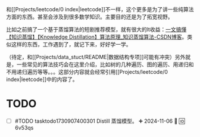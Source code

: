 和[[Projects/leetcode/0 index|leetcode]]不一样，这个更多是为了讲一些纯算法方面的东西。甚至会涉及到很多数学知识。主要目的还是为了拓宽视野。

比如之前搞了一个基于蒸馏算法的短剧推荐模型，就有很大的lt收益：[一文搞懂【知识蒸馏】【Knowledge Distillation】算法原理_知识蒸馏算法-CSDN博客](https://blog.csdn.net/weixin_43694096/article/details/127505946)。类似这样的东西，工作遇到了，就记下来，好好学一学。

（待定，和[[Projects/data_stuct/README|数据结构专项]]可能有冲突）另外就是，一些常见的算法技巧会在这里介绍，比如树的几种遍历、图的遍历、用递归和不用递归遍历等等。。。这部分内容就会经常引用[[Projects/leetcode/0 index|leetcode]]中的内容了。

# TODO

- [ ] #TODO tasktodo1730907400301 Distill 蒸馏模型。 ➕ 2024-11-06 🔽 🆔 6v53qs 